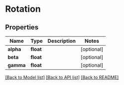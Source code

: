 # Rotation

## Properties
Name | Type | Description | Notes
------------ | ------------- | ------------- | -------------
**alpha** | **float** |  | [optional] 
**beta** | **float** |  | [optional] 
**gamma** | **float** |  | [optional] 

[[Back to Model list]](../README.md#documentation-for-models) [[Back to API list]](../README.md#documentation-for-api-endpoints) [[Back to README]](../README.md)


